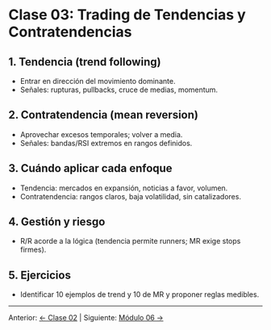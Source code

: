 # Clase 03: Trading de Tendencias y Contratendencias

## 1. Tendencia (trend following)
- Entrar en dirección del movimiento dominante.
- Señales: rupturas, pullbacks, cruce de medias, momentum.

## 2. Contratendencia (mean reversion)
- Aprovechar excesos temporales; volver a media.
- Señales: bandas/RSI extremos en rangos definidos.

## 3. Cuándo aplicar cada enfoque
- Tendencia: mercados en expansión, noticias a favor, volumen.
- Contratendencia: rangos claros, baja volatilidad, sin catalizadores.

## 4. Gestión y riesgo
- R/R acorde a la lógica (tendencia permite runners; MR exige stops firmes).

## 5. Ejercicios
- Identificar 10 ejemplos de trend y 10 de MR y proponer reglas medibles.

---
Anterior: [← Clase 02](Clase_02_Swing_y_Positional_Trading.md) | Siguiente: [Módulo 06 →](../06_Psicologia_del_Trading/README.md)
